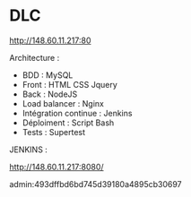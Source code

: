 # DLC
http://148.60.11.217:80

Architecture :
- BDD : MySQL
- Front : HTML CSS Jquery
- Back : NodeJS
- Load balancer : Nginx
- Intégration continue : Jenkins
- Déploiment : Script Bash
- Tests : Supertest

JENKINS :

http://148.60.11.217:8080/

admin:493dffbd6bd745d39180a4895cb30697
